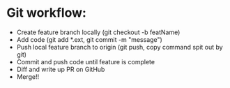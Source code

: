 # Git workflow:
- Create feature branch locally (git checkout -b featName)
- Add code (git add *.ext, git commit -m "message")
- Push local feature branch to origin (git push, copy command spit out by git)
- Commit and push code until feature is complete
- Diff and write up PR on GitHub
- Merge!!